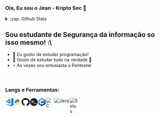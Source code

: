### Ola, Eu sou o Jean - Kripto Sec 👋
<details>
  <summary>:zap: Github Stats</summary>

  <img align="left" alt="Jean Github Stats" src="https://github-readme-stats.codestackr.vercel.app/api?username=Kripto-Sec&show_icons=true&hide_border=true" />

</details>


## Sou estudante de Segurança da informação so isso mesmo!  :\ 

- 🔭 Eu gosto de estudar programação!
- 🌱 Gosto de estudar tudo na verdade 🤣
- ⚡  As vezes sou entusiasta a Pentester


<br />

### Langs e Ferramentas:

<img align="left" alt="Visual Studio Code" width="26px" src="https://raw.githubusercontent.com/github/explore/80688e429a7d4ef2fca1e82350fe8e3517d3494d/topics/visual-studio-code/visual-studio-code.png" />

<img align="left" alt="Python" width="26px" src="https://raw.githubusercontent.com/github/explore/80688e429a7d4ef2fca1e82350fe8e3517d3494d/topics/python/python.png" />

<img align="left" alt="GitHub" width="26px" src="https://raw.githubusercontent.com/github/explore/78df643247d429f6cc873026c0622819ad797942/topics/github/github.png" />

<img align="left" alt="Terminal" width="26px" src="https://raw.githubusercontent.com/github/explore/80688e429a7d4ef2fca1e82350fe8e3517d3494d/topics/terminal/terminal.png" />

<img align="left" alt="C++" width="26px"
src="https://raw.githubusercontent.com/github/explore/80688e429a7d4ef2fca1e82350fe8e3517d3494d/topics/cpp/cpp.png"/>

<img align="left" alt="C" width="26px"
src="https://peritoemphp.com/wp-content/uploads/2019/02/letter_c_PNG22-768x768.png"/>

<img align="left" alt="Java" width="50px"
src="https://logos-download.com/wp-content/uploads/2016/10/Java_logo_icon.png"/>

<img align="left" alt="Solus" width="26px"
src="https://getsol.us/imgs/solus.png"/>

<br />
<br />



